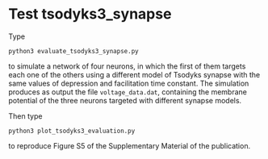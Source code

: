 # Test tsodyks3_synapse
Type

```
python3 evaluate_tsodyks3_synapse.py
```

to simulate a network of four neurons, in which the first of them targets each one of the others using a different model of Tsodyks synapse with the same values of depression and facilitation time constant. The simulation produces as output the file ```voltage_data.dat```, containing the membrane potential of the three neurons targeted with different synapse models.

Then type
```
python3 plot_tsodyks3_evaluation.py
```

to reproduce Figure S5 of the Supplementary Material of the publication.
